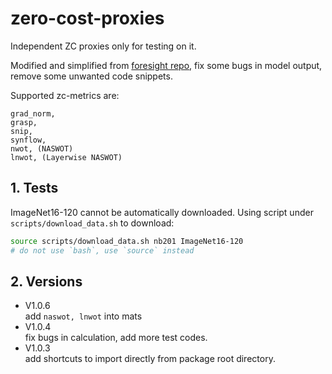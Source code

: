 <!--
 * @Author: ViolinSolo
 * @Date: 2023-03-26 10:11:01
 * @LastEditTime: 2023-04-11 16:49:09
 * @LastEditors: ViolinSolo
 * @Description: Readme
 * @FilePath: /zero-cost-proxies/README.md
-->
# zero-cost-proxies
Independent ZC proxies only for testing on it. 

Modified and simplified from [foresight repo](https://github.com/SamsungLabs/zero-cost-nas), fix some bugs in model output, remove some unwanted code snippets.

Supported zc-metrics are:
```
grad_norm,
grasp,
snip,
synflow,
nwot, (NASWOT)
lnwot, (Layerwise NASWOT)
```


## 1. Tests
ImageNet16-120 cannot be automatically downloaded. Using script under `scripts/download_data.sh` to download:
```bash
source scripts/download_data.sh nb201 ImageNet16-120
# do not use `bash`, use `source` instead
```
## 2. Versions
- V1.0.6  
add `naswot, lnwot` into mats
- V1.0.4  
fix bugs in calculation, add more test codes.
- V1.0.3  
add shortcuts to import directly from package root directory.

